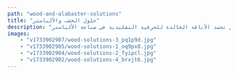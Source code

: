 ```yaml
---
path: "wood-and-alabaster-solutions"
title: "حلول الخشب والألباستر"
description: "يستخدم حرفيونا المهرة تقنيات متقدمة لمعالجة الخشب وحرفية دقيقة لإنتاج قطع مستوحاة من الألباستر تجمع بسلاسة بين التكلفة المعقولة والجودة الجمالية الاستثنائية. نحن متخصصون في العناصر المعمارية، والديكور المنزلي، والمشاريع المخصصة حسب الطلب، حيث نبتكر تصاميم خشبية واقعية بشكل مذهل تجسد الأناقة الخالدة للحرفية التقليدية في صناعة الألباستر."
images:
    - "v1733902907/wood-solutions-3_pq1p9d.jpg"
    - "v1733902905/wood-solutions-1_oq9px8.jpg"
    - "v1733902904/wood-solutions-2_fyipcl.jpg"
    - "v1733902902/wood-solutions-4_brxjt6.jpg"
---
```

